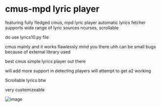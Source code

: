 # cmus-mpd lyric player
featuring fully fledged cmus, mpd lyric player
automatic lyrics fetcher
supports wide range of lyric sources
ncurses, scrollable

do use lyrics10.py file

cmus mainly and it works flawlessly mind you there uhh can be small bugs because of external library used

best cmus simple lyrics player out there

will add more support in detecting players
will attempt to get a2 working

Scrollable lyrics btw 

very customizeable

![image](https://github.com/user-attachments/assets/5d5fdbc5-7d4b-4b38-b2db-0cee5722806f)
